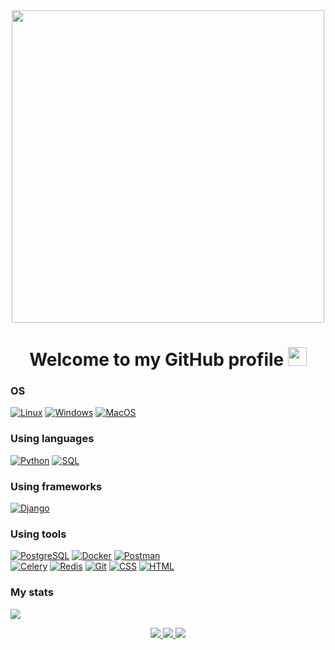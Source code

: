 <div id="header" align="center">
  <img src="https://media4.giphy.com/media/WtTnAfZn6aVJfBzlN3/giphy.gif?cid=ecf05e47xsjnyugzkg663ul7hjp4jbz9f8nyc0gpz67wrnoj&ep=v1_gifs_related&rid=giphy.gif&ct=g" width="500"/>
</div>

<h1 align="center">
  Welcome to my GitHub profile
  <img src="https://media.giphy.com/media/hvRJCLFzcasrR4ia7z/giphy.gif" width="30px"/>
</h1>

<!-- [![Anurag's GitHub stats](https://github-readme-stats.vercel.app/api?username=vadimcola&show_icons=true&theme=gruvbox_light)](https://github.com/vadimcola?tab=repositories) -->

### OS
[![Linux](https://img.shields.io/badge/linux-3f3fff?style=for-the-badge&logo=Linux&logoColor=white&labelColor=black)](https://github.com/vadimcola)
[![Windows](https://img.shields.io/badge/Windows-3f3fff?style=for-the-badge&logo=Windows&labelColor=black)](https://github.com/vadimcola)
[![MacOS](https://img.shields.io/badge/MacOS-3f3fff?style=for-the-badge&logo=Apple&labelColor=black)](https://github.com/vadimcola)


### Using languages
[![Python](https://img.shields.io/badge/-Python-3f3fff?style=for-the-badge&logo=python&logoColor=white&labelColor=black)](https://www.python.org/)
[![SQL](https://img.shields.io/badge/sql-3f3fff?style=for-the-badge&logo=mysql&labelColor=black&logoColor=white)](https://github.com/vadimcola)

### Using frameworks
[![Django](https://img.shields.io/badge/django-3f3fff?style=for-the-badge&logo=Django&labelColor=black)](https://www.djangoproject.com/)


### Using tools
[![PostgreSQL](https://img.shields.io/badge/Postgresql-3f3fff?style=for-the-badge&logo=Postgresql&logoColor=white&labelColor=black)](https://www.postgresql.org/)
[![Docker](https://img.shields.io/badge/Docker-3f3fff?style=for-the-badge&logo=Docker&labelColor=black)](https://www.docker.com/)
[![Postman](https://img.shields.io/badge/Postman-3f3fff?style=for-the-badge&logo=Postman&logoColor=white&labelColor=black)](https://www.postman.com/)<br>
[![Celery](https://img.shields.io/badge/celery-white?style=for-the-badge&logo=celery&logoColor=white&labelColor=black&color=3f3fff)](https://docs.celeryq.dev/en/stable/)
[![Redis](https://img.shields.io/badge/redis-white?style=for-the-badge&logo=redis&logoColor=white&labelColor=black&color=3f3fff)](https://redis.io/)
[![Git](https://img.shields.io/badge/GIT-3f3fff?style=for-the-badge&logo=GIT&logoColor=white&labelColor=black)](https://github.com/vadimcola)
[![CSS](https://img.shields.io/badge/CSS-3f3fff?style=for-the-badge&logo=CSS3&logoColor=white&labelColor=black)](https://github.com/vadimcola)
[![HTML](https://img.shields.io/badge/HTML-3f3fff?style=for-the-badge&logo=HTML5&logoColor=white&labelColor=black)](https://github.com/vadimcola)


### My stats
![](https://komarev.com/ghpvc/?username=vadimcola&color=3f3fff&style=for-the-badge)


<p align="center">
  <a href="https://github.com/vadimcola">
    <img src="http://github-profile-summary-cards.vercel.app/api/cards/profile-details?username=vadimcola&theme=discord_old_blurple" />
  </a>
  <a href="https://github.com/vadimcola">
    <img src="https://github-readme-streak-stats.herokuapp.com/?user=vadimcola&hide_border=true&card_width=338&theme=discord_old_blurple" />
  </a>
  <a href="https://github.com/vadimcola">
    <img src="http://github-profile-summary-cards.vercel.app/api/cards/stats?username=vadimcola&theme=discord_old_blurple" />
  </a>
</p>

<!--
**vadimcola/vadimcola** is a ✨ _special_ ✨ repository because its `README.md` (this file) appears on your GitHub profile.

Here are some ideas to get you started:

- 🔭 I’m currently working on ...
- 🌱 I’m currently learning ...
- 👯 I’m looking to collaborate on ...
- 🤔 I’m looking for help with ...
- 💬 Ask me about ...
- 📫 How to reach me: ...
- 😄 Pronouns: ...
- ⚡ Fun fact: ...

https://media.giphy.com/media/PI3QGKFN6XZUCMMqJm/giphy.gif
-->

